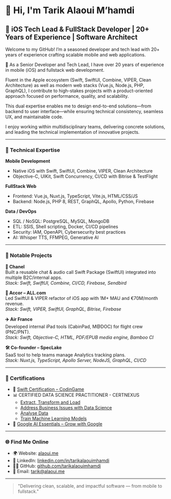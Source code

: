 # 👋 Hi, I'm Tarik Alaoui M’hamdi

## 🚀 iOS Tech Lead & FullStack Developer | 20+ Years of Experience | Software Architect

Welcome to my GitHub! I’m a seasoned developer and tech lead with 20+ years of experience crafting scalable mobile and web applications.

🎯 As a Senior Developer and Tech Lead, I have over 20 years of experience in mobile (iOS) and fullstack web development.

Fluent in the Apple ecosystem (Swift, SwiftUI, Combine, VIPER, Clean Architecture) as well as modern web stacks (Vue.js, Node.js, PHP, GraphQL), I contribute to high-stakes projects with a product-oriented approach focused on performance, quality, and scalability.

This dual expertise enables me to design end-to-end solutions—from backend to user interface—while ensuring technical consistency, seamless UX, and maintainable code.

I enjoy working within multidisciplinary teams, delivering concrete solutions, and leading the technical implementation of innovative projects.

---

### 🔧 Technical Expertise

**Mobile Development**
- Native iOS with Swift, SwiftUI, Combine, VIPER, Clean Architecture
- Objective-C, UIKit, Swift Concurrency, CI/CD with Bitrise & TestFlight

**FullStack Web**
- Frontend: Vue.js, Nuxt.js, TypeScript, Vite.js, HTML/CSS/JS
- Backend: Node.js, PHP 8, REST, GraphQL, Apollo, Python, Firebase

**Data / DevOps**
- SQL / NoSQL: PostgreSQL, MySQL, MongoDB
- ETL: SSIS, Shell scripting, Docker, CI/CD pipelines
- Security: IAM, OpenAPI, Cybersecurity best practices
- AI: Whisper TTS, FFMPEG, Generative AI

---

### 💼 Notable Projects

**📱 Chanel**  
Built a reusable chat & audio call Swift Package (SwiftUI) integrated into multiple B2C/internal apps.  
*Stack: Swift, SwiftUI, Combine, CI/CD, Firebase, Sendbird*

**🏨 Accor – ALL.com**  
Led SwiftUI & VIPER refactor of iOS app with 1M+ MAU and €70M/month revenue.  
*Stack: Swift, VIPER, SwiftUI, GraphQL, Bitrise, Firebase*

**✈️ Air France**  
Developed internal iPad tools (CabinPad, M@DOC) for flight crew (PNC/PNT).  
*Stack: Swift, Objective-C, HTML, PDF/EPUB media engine, Bamboo CI*

**🛠️ Co-founder – SpecLake**  
SaaS tool to help teams manage Analytics tracking plans.  
*Stack: Nuxt.js, TypeScript, Apollo Server, NodeJS, GraphQL, CI/CD*

---

### 🧠 Certifications

- 🧪 [Swift Certification – CodinGame](https://www.codingame.com/certification/_PMYXGwDKzMBRelGQyuwjw)
- 📊 CERTIFIED DATA SCIENCE PRACTITIONER - CERTNEXUS
	-  [Extract, Transform and Load](https://coursera.org/verify/RHKGTM0K9OXY)
	-  [Address Business Issues with Data Science](https://coursera.org/verify/YEZN6OI5WPZ6)
	-  [Analyse Data](https://coursera.org/verify/FWX6A626NU3J)
	-  [Train Machine Learning Models](https://coursera.org/verify/R8350UD3GB2I)
- 🧠 [Google AI Essentials – Grow with Google](https://www.credly.com/badges/8f04dbd1-dba3-4962-90b7-9a7bdb2e438b/public_url)  


---

### 🌐 Find Me Online

- 🌍 Website: [alaoui.me](https://alaoui.me)  
- 💼 LinkedIn: [linkedin.com/in/tarikalaouimhamdi](https://www.linkedin.com/in/tarikalaouimhamdi)  
- 🧑‍💻 GitHub: [github.com/tarikalaouimhamdi](https://github.com/tarikalaouimhamdi)  
- 📧 Email: tarik@alaoui.me  

---

> "Delivering clean, scalable, and impactful software — from mobile to fullstack."
